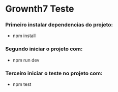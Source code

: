 # Grownth7 Teste

### Primeiro instalar dependencias do projeto:

- npm install 

### Segundo iniciar o projeto com:

- npm run dev

### Terceiro iniciar o teste no projeto com:

- npm test